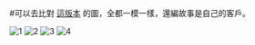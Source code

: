 #可以去比對 [這版本](https://github.com/suzuke/LG-Gram-13z980-Opencore/tree/e1a7873952aee90645900b61f00c1653b4b3bebf) 的圖，全都一模一樣，還編故事是自己的客戶。

![1](1.png)
![2](2.png)
![3](3.png)
![4](4.png)
